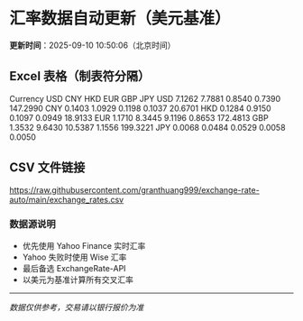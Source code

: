 # 汇率数据自动更新（美元基准）

**更新时间**：2025-09-10 10:50:06（北京时间）

## Excel 表格（制表符分隔）

Currency	USD	CNY	HKD	EUR	GBP	JPY
USD		7.1262	7.7881	0.8540	0.7390	147.2990
CNY	0.1403		1.0929	0.1198	0.1037	20.6701
HKD	0.1284	0.9150		0.1097	0.0949	18.9133
EUR	1.1710	8.3445	9.1196		0.8653	172.4813
GBP	1.3532	9.6430	10.5387	1.1556		199.3221
JPY	0.0068	0.0484	0.0529	0.0058	0.0050	

## CSV 文件链接

https://raw.githubusercontent.com/granthuang999/exchange-rate-auto/main/exchange_rates.csv

### 数据源说明
- 优先使用 Yahoo Finance 实时汇率
- Yahoo 失败时使用 Wise 汇率
- 最后备选 ExchangeRate-API
- 以美元为基准计算所有交叉汇率

---
*数据仅供参考，交易请以银行报价为准*